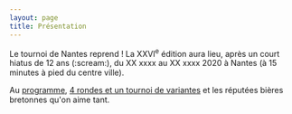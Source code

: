```yaml
---
layout: page
title: Présentation
---
```


<p class="lead">Le tournoi de Nantes reprend&nbsp;! La XXVI<sup>e</sup> édition aura lieu, après un court hiatus de 12 ans (:scream:), du XX xxxx au XX xxxx 2020 à Nantes (à 15 minutes à pied du centre ville).</p>

Au [programme](/tournoi/programme), [4 rondes et un tournoi de variantes](/tournoi/tournois) et les réputées bières bretonnes qu'on aime tant.
